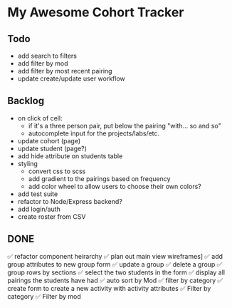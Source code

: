 # My Awesome Cohort Tracker

## Todo

- add search to filters
- add filter by mod
- add filter by most recent pairing
- update create/update user workflow

## Backlog

- on click of cell:
  - if it's a three person pair, put below the pairing "with... so and so"
  - autocomplete input for the projects/labs/etc.
- update cohort (page)
- update student (page?)
- add hide attribute on students table
- styling
  - convert css to scss
  - add gradient to the pairings based on frequency
  - add color wheel to allow users to choose their own colors?
- add test suite
- refactor to Node/Express backend?
- add login/auth
- create roster from CSV
  <!-- - display a dropdown to add another student to the group? -->

## DONE

✅ refactor component heirarchy
✅ plan out main view wireframes]
✅ add group attributes to new group form
✅ update a group
✅ delete a group
✅ group rows by sections
✅ select the two students in the form
✅ display all pairings the students have had
✅ auto sort by Mod
✅ filter by category
✅ create form to create a new activity with activity attributes
✅ Filter by category
✅ Filter by mod
